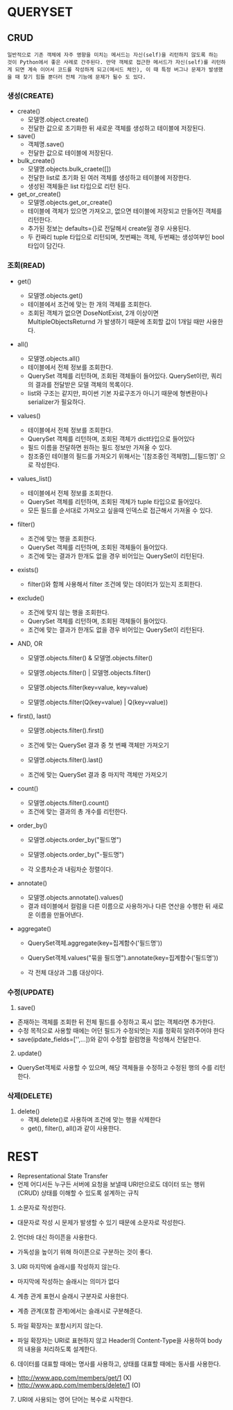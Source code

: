 # QUERYSET

## CRUD

    일반적으로 기존 객체에 자주 영향을 미치는 메서드는 자신(self)을 리턴하지 않도록 하는 것이 Python에서 좋은 사례로 간주된다. 만약 객체로 접근한 메서드가 자신(self)를 리턴하게 되면 계속 이어서 코드를 작성하게 되고(메서드 체인), 이 때 특정 버그나 문제가 발생했을 때 찾기 힘들 뿐더러 전체 기능에 문제가 될수 도 있다.

### 생성(CREATE)

- create()
  - 모델명.object.create()
  - 전달한 값으로 초기화한 뒤 새로운 객체를 생성하고 테이블에 저장된다.
- save()
  - 객체명.save()
  - 전달한 값으로 테이블에 저장된다.
- bulk_create()
  - 모델명.objects.bulk_craete([])
  - 전달한 list로 초기화 된 여러 객체를 생성하고 테이블에 저장한다.
  - 생성된 객체들은 list 타입으로 리턴 된다.
- get_or_create()
  - 모델명.objects.get_or_create()
  - 테이블에 객체가 있으면 가져오고, 없으면 테이블에 저장되고 만들어진 객체를 리턴한다.
  - 추가된 정보는 defaults={}로 전달해서 create일 경우 사용된다.
  - 두 칸짜리 tuple 타입으로 리턴되며, 첫번째는 객체, 두번째는 생성여부인 bool타입이 담긴다.

### 조회(READ)

- get()
  - 모델명.objects.get()
  - 테이블에서 조건에 맞는 한 개의 객체를 조회한다.
  - 조회된 객체가 없으면 DoseNotExist, 2개 이상이면 MultipleObjectsReturnd 가 발생하기 때문에 초회할 값이 1개일 때만 사용한다.

- all()
  - 모델명.objects.all()
  - 테이블에서 전체 정보를 조회한다.
  - QuerySet 객체를 리턴하며, 조회된 객체들이 들어있다.
    QuerySet이란, 쿼리의 결과를 전달받은 모델 객체의 목록이다.
  - list와 구조는 같지만, 파이썬 기본 자료구조가 아니기 때문에 형변환이나 serializer가 필요하다.

- values()
  - 테이블에서 전체 정보를 조회한다.
  - QuerySet 객체를 리턴하며, 조회된 객체가 dict타입으로 들어있다
  - 필드 이름을 전달하면 원하는 필드 정보만 가져올 수 있다.
  - 참조중인 테이블의 필드를 가져오기 위해서는 '[참조중인 객체명]\_\_[필드명]' 으로 작성한다.

- values_list()
  - 테이블에서 전체 정보를 조회한다.
  - QuerySet 객체를 리턴하며, 조회된 객체가 tuple 타입으로 들어있다.
  - 모든 필드를 순서대로 가져오고 싶을때 인덱스로 접근해서 가져올 수 있다.

- filter()
  - 조건에 맞는 행을 조회한다.
  - QuerySet 객체를 리턴하며, 조회된 객체들이 들어있다.
  - 조건에 맞는 결과가 한개도 없을 경우 비어있는 QuerySet이 리턴된다.

- exists()
  - filter()와 함께 사용해서 filter 조건에 맞는 데이터가 있는지 조회한다.

- exclude()
  - 조건에 맞지 않는 행을 조회한다.
  - QuerySet 객체를 리턴하며, 조회된 객체들이 들어있다.
  - 조건에 맞는 결과가 한개도 없을 경우 비어있는 QuerySet이 리턴된다.

- AND, OR
  - 모델명.objects.filter() & 모델명.objects.filter()
  - 모델명.objects.filter() | 모델명.objects.filter()

  - 모델명.objects.filter(key=value, key=value)
  - 모델명.objects.filter(Q(key=value) | Q(key=value))

- first(), last()
  - 모델명.objects.filter().first()
  - 조건에 맞는 QuerySet 결과 중 첫 번째 객체만 가져오기

  - 모델명.objects.filter().last()
  - 조건에 맞는 QuerySet 결과 중 마지막 객체만 가져오기

- count()
  - 모델명.objects.filter().count()
  - 조건에 맞는 결과의 총 개수를 리턴한다.

- order_by()
  - 모델명.objects.order_by("필드명")
  - 모델명.objects.order_by("-필드명")

  - 각 오름차순과 내림차순 정렬이다.

- annotate()
  - 모델명.objects.annotate().values()
  - 결과 테이블에서 컬럼을 다른 이름으로 사용하거나 다른 연산을 수행한 뒤 새로운 이름을 만들어낸다.

- aggregate()
  - QuerySet객체.aggregate(key=집계함수('필드명'))
  - QuerySet객체.values("묶을 필드명").annotate(key=집계함수('필드명'))

  - 각 전체 대상과 그룹 대상이다.

### 수정(UPDATE)
1. save() 
  - 존재하는 객체를 조회한 뒤 전체 필드를 수정하고 혹시 없는 객체라면 추가한다.
  - 수정 목적으로 사용할 때에는 어던 필드가 수정되엇는 지를 정확히 알려주어야 한다
  - save(ipdate_fields=['',...])와 같이 수정할 컬럼명을 작성해서 전달한다.
2. update()
  - QuerySet객체로 사용할 수 있으며, 해당 객체들을 수정하고 수정된 행의 수를 리턴한다.

### 삭제(DELETE)
1. delete()
    - 객체.delete()로 사용하며 조건에 맞는 행을 삭제한다
    - get(), filter(), all()과 같이 사용한다.


# REST
- Representational State Transfer
- 언제 어디서든 누구든 서버에 요청을 보낼때 URI만으로도 데이터 또는 행위(CRUD) 상태를 이해할 수 있도록 설계하는 규칙

1. 소문자로 작성한다.
  - 대문자로 작성 시 문제가 발생할 수 있기 때문에 소문자로 작성한다.

2. 언더바 대신 하이픈을 사용한다.
  - 가독성을 높이기 위해 하이픈으로 구분하는 것이 좋다.

3. URI 마지막에 슬래시를 작성하지 않는다.
  - 마지막에 작성하는 슬래시는 의미가 없다

4. 계층 관게 표현시 슬래시 구분자로 사용한다.
  - 계층 관계(포함 관계)에서는 슬래시로 구분해준다.

5. 파일 확장자는 포함시키지 않는다.
  - 파일 확장자는 URI로 표현하지 않고 Header의 Content-Type을 사용하여 body의 내용을 처리하도록 설계한다.
6. 데이터를 대표할 때에는 명사를 사용하고, 상태를 대표할 때에는 동사를 사용한다.
  - http://www.app.com/members/get/1 (X)
  - http://www.app.com/members/delete/1 (O)
7. URI에 사용되는 영어 단어는 복수로 시작한다.